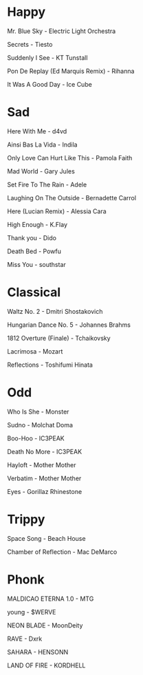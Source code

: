 
# Happy

Mr. Blue Sky - Electric Light Orchestra

Secrets - Tiesto

Suddenly I See - KT Tunstall

Pon De Replay (Ed Marquis Remix) - Rihanna

It Was A Good Day - Ice Cube



# Sad

Here With Me - d4vd

Ainsi Bas La Vida - Indila

Only Love Can Hurt Like This - Pamola Faith

Mad World - Gary Jules

Set Fire To The Rain - Adele

Laughing On The Outside - Bernadette Carrol

Here (Lucian Remix) - Alessia Cara

High Enough - K.Flay

Thank you - Dido

Death Bed - Powfu

Miss You - southstar


# Classical

Waltz No. 2 - Dmitri Shostakovich

Hungarian Dance No. 5 - Johannes Brahms

1812 Overture (Finale) - Tchaikovsky

Lacrimosa - Mozart

Reflections - Toshifumi Hinata


# Odd

Who Is She - Monster

Sudno - Molchat Doma

Boo-Hoo - IC3PEAK

Death No More - IC3PEAK

Hayloft - Mother Mother

Verbatim - Mother Mother

Eyes - Gorillaz Rhinestone


# Trippy

Space Song - Beach House

Chamber of Reflection - Mac DeMarco


# Phonk

MALDICAO ETERNA 1.0 - MTG

young - $WERVE

NEON BLADE - MoonDeity

RAVE - Dxrk

SAHARA - HENSONN

LAND OF FIRE - KORDHELL
